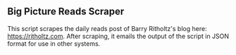 ## Big Picture Reads Scraper

This script scrapes the daily reads post of Barry Ritholtz's blog here: https://ritholtz.com. 
After scraping, it emails the output of the script in JSON format for use in other systems.
